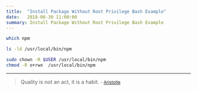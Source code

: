 ```yaml
---
title:  "Install Package Without Root Privilege Bash Example"
date:   2018-06-30 11:00:00
summary: Install Package Without Root Privilege Bash Example
---
```


``` bash
which npm
```

``` bash
ls -ld /usr/local/bin/npm
```

``` bash
sudo chown -R $USER /usr/local/bin/npm
chmod -R o+rwx  /usr/local/bin/npm
```


---
> Quality is not an act, it is a habit.
> <small>- [Aristotle](https://www.brainyquote.com/quotes/aristotle_379604)</small>